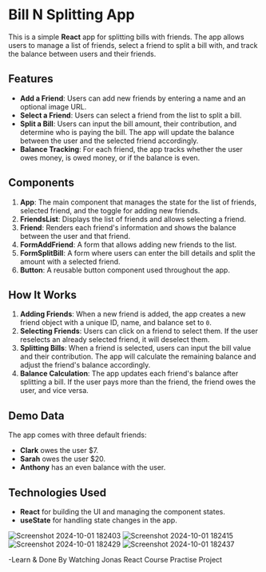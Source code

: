 # Bill N Splitting App

This is a simple **React** app for splitting bills with friends. The app allows users to manage a list of friends, select a friend to split a bill with, and track the balance between users and their friends.

## Features

- **Add a Friend**: Users can add new friends by entering a name and an optional image URL.
- **Select a Friend**: Users can select a friend from the list to split a bill.
- **Split a Bill**: Users can input the bill amount, their contribution, and determine who is paying the bill. The app will update the balance between the user and the selected friend accordingly.
- **Balance Tracking**: For each friend, the app tracks whether the user owes money, is owed money, or if the balance is even.

## Components

1. **App**: The main component that manages the state for the list of friends, selected friend, and the toggle for adding new friends.
2. **FriendsList**: Displays the list of friends and allows selecting a friend.
3. **Friend**: Renders each friend's information and shows the balance between the user and that friend.
4. **FormAddFriend**: A form that allows adding new friends to the list.
5. **FormSplitBill**: A form where users can enter the bill details and split the amount with a selected friend.
6. **Button**: A reusable button component used throughout the app.

## How It Works

1. **Adding Friends**: When a new friend is added, the app creates a new friend object with a unique ID, name, and balance set to `0`.
2. **Selecting Friends**: Users can click on a friend to select them. If the user reselects an already selected friend, it will deselect them.
3. **Splitting Bills**: When a friend is selected, users can input the bill value and their contribution. The app will calculate the remaining balance and adjust the friend's balance accordingly.
4. **Balance Calculation**: The app updates each friend's balance after splitting a bill. If the user pays more than the friend, the friend owes the user, and vice versa.

## Demo Data

The app comes with three default friends:

- **Clark** owes the user $7.
- **Sarah** owes the user $20.
- **Anthony** has an even balance with the user.

## Technologies Used

- **React** for building the UI and managing the component states.
- **useState** for handling state changes in the app.

![Screenshot 2024-10-01 182403](https://github.com/user-attachments/assets/ecfa1c96-a19d-4623-a620-d49a21ae746f)
![Screenshot 2024-10-01 182415](https://github.com/user-attachments/assets/600ba1a1-0eca-4d62-aca0-3324166bb5e4)
![Screenshot 2024-10-01 182429](https://github.com/user-attachments/assets/29817c67-fe0e-4cee-afa0-1d53439ee282)
![Screenshot 2024-10-01 182437](https://github.com/user-attachments/assets/9d02ac68-7ec5-4bba-8599-dd4629c0bc55)



-Learn & Done By Watching Jonas React Course Practise Project
